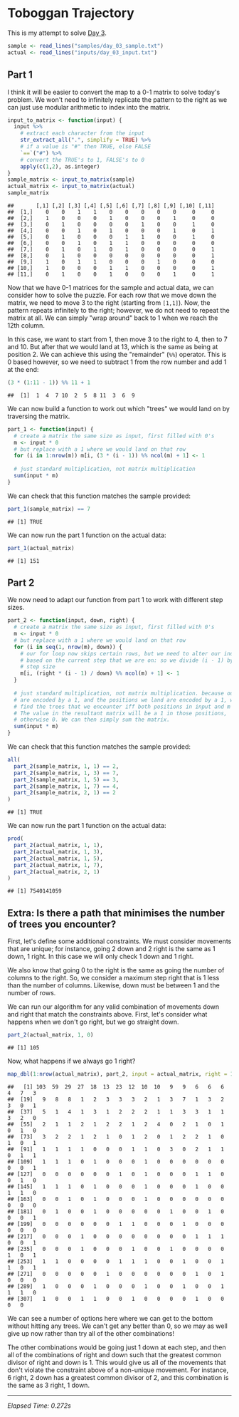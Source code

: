 # Toboggan Trajectory



This is my attempt to solve [Day 3](https://adventofcode.com/2020/day/3).


```r
sample <- read_lines("samples/day_03_sample.txt")
actual <- read_lines("inputs/day_03_input.txt")
```

## Part 1

I think it will be easier to convert the map to a 0-1 matrix to solve today's problem. We won't need to infinitely
replicate the pattern to the right as we can just use modular arithmetic to index into the matrix.


```r
input_to_matrix <- function(input) {
  input %>%
    # extract each character from the input
    str_extract_all(".", simplify = TRUE) %>%
    # if a value is "#" then TRUE, else FALSE
    `==`("#") %>%
    # convert the TRUE's to 1, FALSE's to 0
    apply(c(1,2), as.integer)
}
sample_matrix <- input_to_matrix(sample)
actual_matrix <- input_to_matrix(actual)
sample_matrix
```

```
##       [,1] [,2] [,3] [,4] [,5] [,6] [,7] [,8] [,9] [,10] [,11]
##  [1,]    0    0    1    1    0    0    0    0    0     0     0
##  [2,]    1    0    0    0    1    0    0    0    1     0     0
##  [3,]    0    1    0    0    0    0    1    0    0     1     0
##  [4,]    0    0    1    0    1    0    0    0    1     0     1
##  [5,]    0    1    0    0    0    1    1    0    0     1     0
##  [6,]    0    0    1    0    1    1    0    0    0     0     0
##  [7,]    0    1    0    1    0    1    0    0    0     0     1
##  [8,]    0    1    0    0    0    0    0    0    0     0     1
##  [9,]    1    0    1    1    0    0    0    1    0     0     0
## [10,]    1    0    0    0    1    1    0    0    0     0     1
## [11,]    0    1    0    0    1    0    0    0    1     0     1
```

Now that we have 0-1 matrices for the sample and actual data, we can consider how to solve the puzzle. For each row that
we move down the matrix, we need to move 3 to the right (starting from `[1,1]`). Now, the pattern repeats infinitely to
the right; however, we do not need to repeat the matrix at all. We can simply "wrap around" back to 1 when we reach the
12th column.

In this case, we want to start from 1, then move 3 to the right to 4, then to 7 and 10. But after that we would land at
13, which is the same as being at position 2. We can achieve this using the "remainder" (`%%`) operator. This is 0
based however, so we need to subtract 1 from the row number and add 1 at the end:


```r
(3 * (1:11 - 1)) %% 11 + 1
```

```
##  [1]  1  4  7 10  2  5  8 11  3  6  9
```

We can now build a function to work out which "trees" we would land on by traversing the matrix.


```r
part_1 <- function(input) {
  # create a matrix the same size as input, first filled with 0's
  m <- input * 0
  # but replace with a 1 where we would land on that row
  for (i in 1:nrow(m)) m[i, (3 * (i - 1)) %% ncol(m) + 1] <- 1
  
  # just standard multiplication, not matrix multiplication 
  sum(input * m)
}
```

We can check that this function matches the sample provided:


```r
part_1(sample_matrix) == 7
```

```
## [1] TRUE
```

We can now run the part 1 function on the actual data:


```r
part_1(actual_matrix)
```

```
## [1] 151
```

## Part 2

We now need to adapt our function from part 1 to work with different step sizes.


```r
part_2 <- function(input, down, right) {
  # create a matrix the same size as input, first filled with 0's
  m <- input * 0
  # but replace with a 1 where we would land on that row
  for (i in seq(1, nrow(m), down)) {
    # our for loop now skips certain rows, but we need to alter our index to be
    # based on the current step that we are on: so we divide (i - 1) by the down
    # step size
    m[i, (right * (i - 1) / down) %% ncol(m) + 1] <- 1
  }
  
  # just standard multiplication, not matrix multiplication. because our trees
  # are encoded by a 1, and the positions we land are encoded by a 1, we will
  # find the trees that we encounter iff both positions in input and m are 1.
  # The value in the resultant matrix will be a 1 in those positions,
  # otherwise 0. We can then simply sum the matrix.
  sum(input * m)
}
```

We can check that this function matches the sample provided:


```r
all(
  part_2(sample_matrix, 1, 1) == 2,
  part_2(sample_matrix, 1, 3) == 7,
  part_2(sample_matrix, 1, 5) == 3,
  part_2(sample_matrix, 1, 7) == 4,
  part_2(sample_matrix, 2, 1) == 2
)
```

```
## [1] TRUE
```

We can now run the part 1 function on the actual data:


```r
prod(
  part_2(actual_matrix, 1, 1),
  part_2(actual_matrix, 1, 3),
  part_2(actual_matrix, 1, 5),
  part_2(actual_matrix, 1, 7),
  part_2(actual_matrix, 2, 1)
)
```

```
## [1] 7540141059
```

## Extra: Is there a path that minimises the number of trees you encounter?

First, let's define some additional constraints. We must consider movements that are unique; for instance, going 2 down
and 2 right is the same as 1 down, 1 right. In this case we will only check 1 down and 1 right.

We also know that going 0 to the right is the same as going the number of columns to the right. So, we consider a
maximum step right that is 1 less than the number of columns. Likewise, down must be between 1 and the number of rows.

We can run our algorithm for any valid combination of movements down and right that match the constraints above. First,
let's consider what happens when we don't go right, but we go straight down.


```r
part_2(actual_matrix, 1, 0)
```

```
## [1] 105
```

Now, what happens if we always go 1 right?


```r
map_dbl(1:nrow(actual_matrix), part_2, input = actual_matrix, right = 1)
```

```
##   [1] 103  59  29  27  18  13  23  12  10  10   9   9   6   6   6   4   7   3
##  [19]   9   8   8   1   2   3   3   3   2   1   3   7   1   3   2   3   0   1
##  [37]   5   1   4   1   3   1   2   2   2   1   1   3   3   1   1   3   2   0
##  [55]   2   1   1   2   1   2   2   1   2   4   0   2   1   0   1   0   1   0
##  [73]   3   2   2   1   2   1   0   1   2   0   1   2   2   1   0   1   0   1
##  [91]   1   1   1   1   0   0   0   1   1   0   3   0   2   1   1   0   1   1
## [109]   1   1   1   0   1   0   0   0   1   0   0   0   0   0   0   0   0   1
## [127]   0   0   0   0   0   0   1   0   1   0   0   0   1   1   0   0   1   0
## [145]   1   1   1   0   1   0   0   0   1   0   0   0   1   0   0   1   1   0
## [163]   0   0   1   0   1   0   0   0   1   0   0   0   0   0   0   0   0   0
## [181]   0   1   0   0   1   0   0   0   0   0   1   0   0   1   0   0   0   1
## [199]   0   0   0   0   0   0   1   1   0   0   0   1   0   0   0   0   0   0
## [217]   0   0   0   1   0   0   0   0   0   0   0   0   1   1   1   0   0   1
## [235]   0   0   0   1   0   0   0   1   0   0   1   0   0   0   0   1   0   1
## [253]   1   1   0   0   0   0   1   1   1   0   0   1   0   0   1   1   0   1
## [271]   0   0   0   0   0   1   0   0   0   0   0   0   1   0   1   0   0   0
## [289]   1   0   0   0   1   0   0   0   1   0   0   1   0   0   1   1   1   0
## [307]   1   0   0   1   1   0   0   1   0   0   0   0   1   0   0   0   0
```

We can see a number of options here where we can get to the bottom without hitting any trees. We can't get any better
than 0, so we may as well give up now rather than try all of the other combinations!

The other combinations would be going just 1 down at each step, and then all of the combinations of right and down such
that the greatest common divisor of right and down is 1. This would give us all of the movements that don't violate the
constraint above of a non-unique movement. For instance, 6 right, 2 down has a greatest common divisor of 2, and this
combination is the same as 3 right, 1 down.

---

*Elapsed Time: 0.272s*
